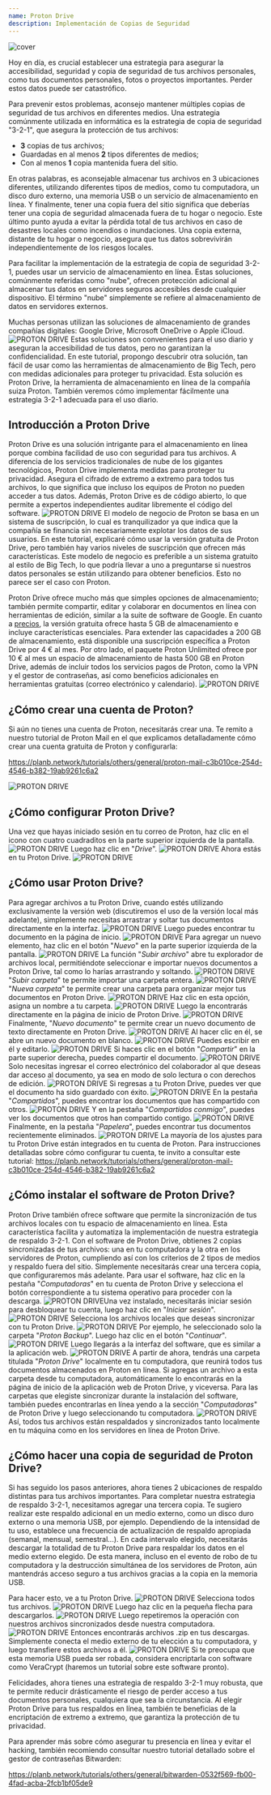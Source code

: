 ```yaml
---
name: Proton Drive
description: Implementación de Copias de Seguridad
---
```

![cover](assets/cover.webp)

Hoy en día, es crucial establecer una estrategia para asegurar la accesibilidad, seguridad y copia de seguridad de tus archivos personales, como tus documentos personales, fotos o proyectos importantes. Perder estos datos puede ser catastrófico.

Para prevenir estos problemas, aconsejo mantener múltiples copias de seguridad de tus archivos en diferentes medios. Una estrategia comúnmente utilizada en informática es la estrategia de copia de seguridad "3-2-1", que asegura la protección de tus archivos:
- **3** copias de tus archivos;
- Guardadas en al menos **2** tipos diferentes de medios;
- Con al menos **1** copia mantenida fuera del sitio.

En otras palabras, es aconsejable almacenar tus archivos en 3 ubicaciones diferentes, utilizando diferentes tipos de medios, como tu computadora, un disco duro externo, una memoria USB o un servicio de almacenamiento en línea. Y finalmente, tener una copia fuera del sitio significa que deberías tener una copia de seguridad almacenada fuera de tu hogar o negocio. Este último punto ayuda a evitar la pérdida total de tus archivos en caso de desastres locales como incendios o inundaciones. Una copia externa, distante de tu hogar o negocio, asegura que tus datos sobrevivirán independientemente de los riesgos locales.

Para facilitar la implementación de la estrategia de copia de seguridad 3-2-1, puedes usar un servicio de almacenamiento en línea. Estas soluciones, comúnmente referidas como "nube", ofrecen protección adicional al almacenar tus datos en servidores seguros accesibles desde cualquier dispositivo. El término "nube" simplemente se refiere al almacenamiento de datos en servidores externos.

Muchas personas utilizan las soluciones de almacenamiento de grandes compañías digitales: Google Drive, Microsoft OneDrive o Apple iCloud.
![PROTON DRIVE](assets/notext/01.webp)
Estas soluciones son convenientes para el uso diario y aseguran la accesibilidad de tus datos, pero no garantizan la confidencialidad. En este tutorial, propongo descubrir otra solución, tan fácil de usar como las herramientas de almacenamiento de Big Tech, pero con medidas adicionales para proteger tu privacidad. Esta solución es Proton Drive, la herramienta de almacenamiento en línea de la compañía suiza Proton. También veremos cómo implementar fácilmente una estrategia 3-2-1 adecuada para el uso diario.

## Introducción a Proton Drive
Proton Drive es una solución intrigante para el almacenamiento en línea porque combina facilidad de uso con seguridad para tus archivos. A diferencia de los servicios tradicionales de nube de los gigantes tecnológicos, Proton Drive implementa medidas para proteger tu privacidad. Asegura el cifrado de extremo a extremo para todos tus archivos, lo que significa que incluso los equipos de Proton no pueden acceder a tus datos. Además, Proton Drive es de código abierto, lo que permite a expertos independientes auditar libremente el código del software.
![PROTON DRIVE](assets/notext/02.webp)
El modelo de negocio de Proton se basa en un sistema de suscripción, lo cual es tranquilizador ya que indica que la compañía se financia sin necesariamente explotar los datos de sus usuarios. En este tutorial, explicaré cómo usar la versión gratuita de Proton Drive, pero también hay varios niveles de suscripción que ofrecen más características. Este modelo de negocio es preferible a un sistema gratuito al estilo de Big Tech, lo que podría llevar a uno a preguntarse si nuestros datos personales se están utilizando para obtener beneficios. Esto no parece ser el caso con Proton.

Proton Drive ofrece mucho más que simples opciones de almacenamiento; también permite compartir, editar y colaborar en documentos en línea con herramientas de edición, similar a la suite de software de Google.
En cuanto a [precios](https://proton.me/pricing), la versión gratuita ofrece hasta 5 GB de almacenamiento e incluye características esenciales. Para extender las capacidades a 200 GB de almacenamiento, está disponible una suscripción específica a Proton Drive por 4 € al mes. Por otro lado, el paquete Proton Unlimited ofrece por 10 € al mes un espacio de almacenamiento de hasta 500 GB en Proton Drive, además de incluir todos los servicios pagos de Proton, como la VPN y el gestor de contraseñas, así como beneficios adicionales en herramientas gratuitas (correo electrónico y calendario). ![PROTON DRIVE](assets/notext/03.webp)
## ¿Cómo crear una cuenta de Proton?

Si aún no tienes una cuenta de Proton, necesitarás crear una. Te remito a nuestro tutorial de Proton Mail en el que explicamos detalladamente cómo crear una cuenta gratuita de Proton y configurarla:

https://planb.network/tutorials/others/general/proton-mail-c3b010ce-254d-4546-b382-19ab9261c6a2

![PROTON DRIVE](assets/notext/04.webp)
## ¿Cómo configurar Proton Drive?

Una vez que hayas iniciado sesión en tu correo de Proton, haz clic en el icono con cuatro cuadraditos en la parte superior izquierda de la pantalla.
![PROTON DRIVE](assets/notext/05.webp)
Luego haz clic en "*Drive*".
![PROTON DRIVE](assets/notext/06.webp)
Ahora estás en tu Proton Drive.
![PROTON DRIVE](assets/notext/07.webp)
## ¿Cómo usar Proton Drive?
Para agregar archivos a tu Proton Drive, cuando estés utilizando exclusivamente la versión web (discutiremos el uso de la versión local más adelante), simplemente necesitas arrastrar y soltar tus documentos directamente en la interfaz. ![PROTON DRIVE](assets/notext/08.webp) Luego puedes encontrar tu documento en la página de inicio. ![PROTON DRIVE](assets/notext/09.webp) Para agregar un nuevo elemento, haz clic en el botón "*Nuevo*" en la parte superior izquierda de la pantalla. ![PROTON DRIVE](assets/notext/10.webp) La función "*Subir archivo*" abre tu explorador de archivos local, permitiéndote seleccionar e importar nuevos documentos a Proton Drive, tal como lo harías arrastrando y soltando. ![PROTON DRIVE](assets/notext/11.webp) "*Subir carpeta*" te permite importar una carpeta entera. ![PROTON DRIVE](assets/notext/12.webp) "*Nueva carpeta*" te permite crear una carpeta para organizar mejor tus documentos en Proton Drive. ![PROTON DRIVE](assets/notext/13.webp) Haz clic en esta opción, asigna un nombre a tu carpeta. ![PROTON DRIVE](assets/notext/14.webp) Luego la encontrarás directamente en la página de inicio de Proton Drive. ![PROTON DRIVE](assets/notext/15.webp) Finalmente, "*Nuevo documento*" te permite crear un nuevo documento de texto directamente en Proton Drive. ![PROTON DRIVE](assets/notext/16.webp) Al hacer clic en él, se abre un nuevo documento en blanco. ![PROTON DRIVE](assets/notext/17.webp) Puedes escribir en él y editarlo. ![PROTON DRIVE](assets/notext/18.webp) Si haces clic en el botón "*Compartir*" en la parte superior derecha, puedes compartir el documento. ![PROTON DRIVE](assets/notext/19.webp) Solo necesitas ingresar el correo electrónico del colaborador al que deseas dar acceso al documento, ya sea en modo de solo lectura o con derechos de edición. ![PROTON DRIVE](assets/notext/20.webp) Si regresas a tu Proton Drive, puedes ver que el documento ha sido guardado con éxito. ![PROTON DRIVE](assets/notext/21.webp) En la pestaña "*Compartidos*", puedes encontrar los documentos que has compartido con otros. ![PROTON DRIVE](assets/notext/22.webp) Y en la pestaña "*Compartidos conmigo*", puedes ver los documentos que otros han compartido contigo. ![PROTON DRIVE](assets/notext/23.webp) Finalmente, en la pestaña "*Papelera*", puedes encontrar tus documentos recientemente eliminados. ![PROTON DRIVE](assets/notext/24.webp) La mayoría de los ajustes para tu Proton Drive están integrados en tu cuenta de Proton. Para instrucciones detalladas sobre cómo configurar tu cuenta, te invito a consultar este tutorial:
https://planb.network/tutorials/others/general/proton-mail-c3b010ce-254d-4546-b382-19ab9261c6a2

## ¿Cómo instalar el software de Proton Drive?
Proton Drive también ofrece software que permite la sincronización de tus archivos locales con tu espacio de almacenamiento en línea. Esta característica facilita y automatiza la implementación de nuestra estrategia de respaldo 3-2-1. Con el software de Proton Drive, obtienes 2 copias sincronizadas de tus archivos: una en tu computadora y la otra en los servidores de Proton, cumpliendo así con los criterios de 2 tipos de medios y respaldo fuera del sitio. Simplemente necesitarás crear una tercera copia, que configuraremos más adelante.
Para usar el software, haz clic en la pestaña "*Computadoras*" en tu cuenta de Proton Drive y selecciona el botón correspondiente a tu sistema operativo para proceder con la descarga.
![PROTON DRIVE](assets/notext/25.webp)Una vez instalado, necesitarás iniciar sesión para desbloquear tu cuenta, luego haz clic en "*Iniciar sesión*".
![PROTON DRIVE](assets/notext/26.webp)
Selecciona los archivos locales que deseas sincronizar con tu Proton Drive.
![PROTON DRIVE](assets/notext/27.webp)
Por ejemplo, he seleccionado solo la carpeta "*Proton Backup*". Luego haz clic en el botón "*Continuar*".
![PROTON DRIVE](assets/notext/28.webp)
Luego llegarás a la interfaz del software, que es similar a la aplicación web.
![PROTON DRIVE](assets/notext/29.webp)
A partir de ahora, tendrás una carpeta titulada "*Proton Drive*" localmente en tu computadora, que reunirá todos tus documentos almacenados en Proton en línea. Si agregas un archivo a esta carpeta desde tu computadora, automáticamente lo encontrarás en la página de inicio de la aplicación web de Proton Drive, y viceversa. Para las carpetas que elegiste sincronizar durante la instalación del software, también puedes encontrarlas en línea yendo a la sección "*Computadoras*" de Proton Drive y luego seleccionando tu computadora.
![PROTON DRIVE](assets/notext/30.webp)
Así, todos tus archivos están respaldados y sincronizados tanto localmente en tu máquina como en los servidores en línea de Proton Drive.

## ¿Cómo hacer una copia de seguridad de Proton Drive?

Si has seguido los pasos anteriores, ahora tienes 2 ubicaciones de respaldo distintas para tus archivos importantes. Para completar nuestra estrategia de respaldo 3-2-1, necesitamos agregar una tercera copia.
Te sugiero realizar este respaldo adicional en un medio externo, como un disco duro externo o una memoria USB, por ejemplo. Dependiendo de la intensidad de tu uso, establece una frecuencia de actualización de respaldo apropiada (semanal, mensual, semestral...). En cada intervalo elegido, necesitarás descargar la totalidad de tu Proton Drive para respaldar los datos en el medio externo elegido. De esta manera, incluso en el evento de robo de tu computadora y la destrucción simultánea de los servidores de Proton, aún mantendrás acceso seguro a tus archivos gracias a la copia en la memoria USB.

Para hacer esto, ve a tu Proton Drive.
![PROTON DRIVE](assets/notext/31.webp)
Selecciona todos tus archivos.
![PROTON DRIVE](assets/notext/32.webp)
Luego haz clic en la pequeña flecha para descargarlos.
![PROTON DRIVE](assets/notext/33.webp)
Luego repetiremos la operación con nuestros archivos sincronizados desde nuestra computadora.
![PROTON DRIVE](assets/notext/34.webp)
Entonces encontrarás archivos .zip en tus descargas. Simplemente conecta el medio externo de tu elección a tu computadora, y luego transfiere estos archivos a él.
![PROTON DRIVE](assets/notext/35.webp)
Si te preocupa que esta memoria USB pueda ser robada, considera encriptarla con software como VeraCrypt (haremos un tutorial sobre este software pronto).

Felicidades, ahora tienes una estrategia de respaldo 3-2-1 muy robusta, que te permite reducir drásticamente el riesgo de perder acceso a tus documentos personales, cualquiera que sea la circunstancia. Al elegir Proton Drive para tus respaldos en línea, también te beneficias de la encriptación de extremo a extremo, que garantiza la protección de tu privacidad.

Para aprender más sobre cómo asegurar tu presencia en línea y evitar el hacking, también recomiendo consultar nuestro tutorial detallado sobre el gestor de contraseñas Bitwarden:

https://planb.network/tutorials/others/general/bitwarden-0532f569-fb00-4fad-acba-2fcb1bf05de9
